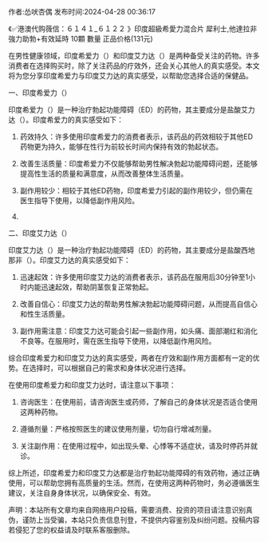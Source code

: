 <p>作者:怂吠杏偶 发布时间:2024-04-28 00:36:17</p>
<p>《✅港澳代购薇信：６１４１_６１２２ 》印度超級希愛力混合片 犀利士,他達拉非 強力助勃+有效延時 10顆 數量 正品价格(131元) </p>
									<p></p><p>在男性健康领域，印度希爱力（）和印度艾力达（）是两种备受关注的药物。许多消费者在选择购买时，除了关注药品的疗效外，还会关心其他人的真实感受。本文将为您分享印度希爱力与印度艾力达的真实感受，以帮助您选择合适的保健品。</p><p></p><p>一、印度希爱力（）</p><p>印度希爱力（）是一种治疗勃起功能障碍（ED）的药物，其主要成分是盐酸艾力达（）。印度希爱力的真实感受如下：</p><ol style class><li><p>药效持久：许多使用印度希爱力的消费者表示，该药品的药效相较于其他ED药物更为持久，能够在性行为前较长时间内保持有效的勃起状态。</p></li><li><p>改善生活质量：印度希爱力不仅能够帮助男性解决勃起功能障碍问题，还能够提高性生活的质量和满意度，从而改善整体生活质量。</p></li><li><p>副作用较少：相较于其他ED药物，印度希爱力引起的副作用较少，但仍需在医生指导下使用，以降低副作用风险。</p></li><li><p></p></li></ol><p>二、印度艾力达（）</p><p>印度艾力达（）是一种治疗勃起功能障碍（ED）的药物，其主要成分是盐酸西地那非（）。印度艾力达的真实感受如下：</p><ol style class><li><p>迅速起效：许多使用印度艾力达的消费者表示，该药品在服用后30分钟至1小时内能迅速起效，帮助阴茎恢复正常勃起。</p></li><li><p>改善自信心：印度艾力达的帮助男性解决勃起功能障碍问题，从而提高自信心和性生活质量。</p></li><li><p>副作用需注意：印度艾力达可能会引起一些副作用，如头痛、面部潮红和消化不良等。在服用时，需在医生指导下使用，以降低副作用风险。</p></li></ol><p>综合印度希爱力和印度艾力达的真实感受，两者在疗效和副作用方面都有一定的优势。在选择时，可以根据自己的需求和身体状况进行选择。</p><p></p><p>在使用印度希爱力和印度艾力达时，请注意以下事项：</p><ol style class><li><p>咨询医生：在使用前，请咨询医生或药师，了解自己的身体状况是否适合使用这两种药物。</p></li><li><p>遵循剂量：严格按照医生的建议使用剂量，切勿自行增减剂量。</p></li><li><p>关注副作用：在使用过程中，如出现头晕、心悸等不适症状，请及时停药并就诊。</p></li></ol><p>综上所述，印度希爱力和印度艾力达都是治疗勃起功能障碍的有效药物，通过正确使用，可以帮助您拥有高质量的生活。然而，在使用这两种药物时，务必遵循医生建议，关注自身身体状况，以确保安全、有效。</p><p></p><p></p><p></p>				声明：本站所有文章均来自网络用户投稿，需要消费、投资的项目请注意识别真伪，谨防上当受骗，本站只负责信息刊登，不提供内容鉴别及纠纷问题。投稿内容若侵犯了您的权益请及时联系客服删除。				
